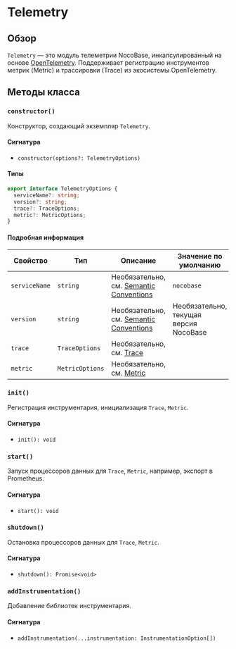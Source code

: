 # Telemetry

## Обзор

`Telemetry` — это модуль телеметрии NocoBase, инкапсулированный на основе <a href="https://opentelemetry.io">OpenTelemetry</a>. Поддерживает регистрацию инструментов метрик (Metric) и трассировки (Trace) из экосистемы OpenTelemetry.

## Методы класса

### `constructor()`

Конструктор, создающий экземпляр `Telemetry`.

#### Сигнатура

- `constructor(options?: TelemetryOptions)`

#### Типы

```ts
export interface TelemetryOptions {
  serviceName?: string;
  version?: string;
  trace?: TraceOptions;
  metric?: MetricOptions;
}
```

#### Подробная информация

| Свойство      | Тип             | Описание                                                                                                                        | Значение по умолчанию     |
| ------------- | --------------- | ------------------------------------------------------------------------------------------------------------------------------- | ------------------------- |
| `serviceName` | `string`        | Необязательно, см. <a href="https://opentelemetry.io/docs/specs/semconv/resource/#service" target="_blank">Semantic Conventions</a> | `nocobase`                |
| `version`     | `string`        | Необязательно, см. <a href="https://opentelemetry.io/docs/specs/semconv/resource/#service" target="_blank">Semantic Conventions</a> | Необязательно, текущая версия NocoBase |
| `trace`       | `TraceOptions`  | Необязательно, см. [Trace](./trace.md)                                                                                          |
| `metric`      | `MetricOptions` | Необязательно, см. [Metric](./metric.md)                                                                                        |

### `init()`

Регистрация инструментария, инициализация `Trace`, `Metric`.

#### Сигнатура

- `init(): void`

### `start()`

Запуск процессоров данных для `Trace`, `Metric`, например, экспорт в Prometheus.

#### Сигнатура

- `start(): void`

### `shutdown()`

Остановка процессоров данных для `Trace`, `Metric`.

#### Сигнатура

- `shutdown(): Promise<void>`

### `addInstrumentation()`

Добавление библиотек инструментария.

#### Сигнатура

- `addInstrumentation(...instrumentation: InstrumentationOption[])`
